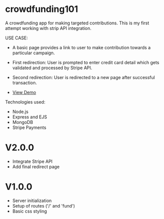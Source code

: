 # crowdfunding101
A crowdfunding app for making targeted contributions. This is my first attempt working with strip API integration.

USE CASE:
- A basic page provides a link to user to make contribution towards a particular campaign.
- First redirection: User is prompted to enter credit card detail which gets validated and processed by Stripe API.
- Second redirection: User is redirected to a new page after successful transaction.


- [View Demo](#crowdfunding101)

Technologies used: 
* Node.js
* Express and EJS
* MongoDB
* Stripe Payments

# V2.0.0
* Integrate Stripe API
* Add final redirect page 


# V1.0.0
* Server initialization 
* Setup of routes ('/' and 'fund')
* Basic css styling



